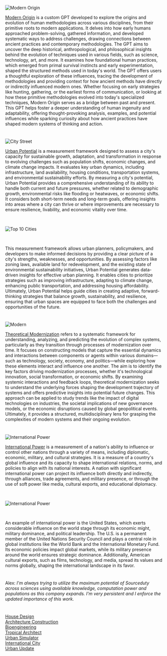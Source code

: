![Modern Origin](https://github.com/user-attachments/assets/a2da40c3-c50a-407e-bd9a-34c8de93ba0b)

[Modern Origin](https://chatgpt.com/g/g-vkgrQU1Wp-modern-origin) is a custom GPT developed to explore the origins and evolution of human methodologies across various disciplines, from their primitive roots to modern applications. It delves into how early humans approached problem-solving, gathered information, and developed systematic ways to address challenges, drawing connections between ancient practices and contemporary methodologies. The GPT aims to uncover the deep historical, anthropological, and philosophical insights behind the evolution of techniques used in various fields, such as science, technology, art, and more. It examines how foundational human practices, which emerged from primal survival instincts and early experimentation, shaped the structured methods used in today's world. The GPT offers users a thoughtful exploration of these influences, tracing the development of methodologies and providing context for how ancient methods have directly or indirectly influenced modern ones. Whether focusing on early strategies like hunting, gathering, or the earliest forms of communication, or looking at how these primitive methodologies evolved into today's specialized techniques, Modern Origin serves as a bridge between past and present. This GPT helps foster a deeper understanding of human ingenuity and adaptability, offering thought-provoking analysis, examples, and potential influences while sparking curiosity about how ancient practices have shaped modern systems of thinking and action. 

#

![City Street](https://github.com/user-attachments/assets/24dcbdfc-552a-47e6-a753-857a85760928)

[Urban Potential](https://chatgpt.com/g/g-68626ee137cc8191b00f5892c657cf0c-urban-potential) is a measurement framework designed to assess a city's capacity for sustainable growth, adaptation, and transformation in response to evolving challenges such as population shifts, economic changes, and climate change impacts. It evaluates key urban dynamics, including infrastructure, land availability, housing conditions, transportation systems, and environmental sustainability efforts. By measuring a city's potential, Urban Potential provides a comprehensive understanding of its ability to handle both current and future pressures, whether related to demographic growth, environmental risks like flooding or heatwaves, or economic shifts. It considers both short-term needs and long-term goals, offering insights into areas where a city can thrive or where improvements are necessary to ensure resilience, livability, and economic vitality over time.

<br>

![Top 10 Cities](https://github.com/user-attachments/assets/2b7c81d2-6c3a-405a-8ab6-8e1458c5331d)

<br>

This measurement framework allows urban planners, policymakers, and developers to make informed decisions by providing a clear picture of a city's strengths, weaknesses, and opportunities. By assessing factors like zoning laws, available land for redevelopment, and the existing state of environmental sustainability initiatives, Urban Potential generates data-driven insights for effective urban planning. It enables cities to prioritize strategies such as improving infrastructure, adapting to climate change, enhancing public transportation, and addressing housing affordability. Ultimately, Urban Potential helps guide cities in creating adaptive, forward-thinking strategies that balance growth, sustainability, and resilience, ensuring that urban spaces are equipped to face both the challenges and opportunities of the future.

#

![Modern](https://github.com/user-attachments/assets/4d10ce15-6680-4784-939d-e08fe381ef41)

[Theoretical Modernization](https://chatgpt.com/g/g-675fdc0e0774819195d966e03ae64403-theoretical-modernization) refers to a systematic framework for understanding, analyzing, and predicting the evolution of complex systems, particularly as they transition through processes of modernization over time. It focuses on constructing models that capture the essential dynamics and interactions between components or agents within various domains—such as technology, society, economy, and politics—while exploring how these elements interact and influence one another. The aim is to identify the key factors driving modernization processes, whether it's technological innovation, social transformation, or economic shifts. By examining systemic interactions and feedback loops, theoretical modernization seeks to understand the underlying forces shaping the development trajectory of systems and offers predictive insights into potential future changes. This approach can be applied to study trends like the impact of digital technologies on industries, the societal implications of new governance models, or the economic disruptions caused by global geopolitical events. Ultimately, it provides a structured, multidisciplinary lens for grasping the complexities of modern systems and their ongoing evolution.

#

![International Power](https://github.com/user-attachments/assets/a6d19265-92bd-4dc2-9ae2-c423dbc25038)

[International Power](https://chatgpt.com/g/g-6862baf1fff88191ac43e4410c8b7ca2-international-power) is a measurement of a nation's ability to influence or control other nations through a variety of means, including diplomatic, economic, military, and cultural strategies. It is a measure of a country's global influence and its capacity to shape international relations, norms, and policies to align with its national interests. A nation with significant international power can project its influence both directly and indirectly, through alliances, trade agreements, and military presence, or through the use of soft power like media, cultural exports, and educational diplomacy. 

<br>

![International Power](https://github.com/user-attachments/assets/27dc2ca8-70cd-48cb-b836-aa119e0702cf)

<br>

An example of international power is the United States, which exerts considerable influence on the world stage through its economic might, military dominance, and political leadership. The U.S. is a permanent member of the United Nations Security Council and plays a central role in global institutions like the World Bank and the International Monetary Fund. Its economic policies impact global markets, while its military presence around the world ensures strategic dominance. Additionally, American cultural exports, such as films, technology, and media, spread its values and norms globally, shaping the international landscape in its favor.

#

Alex: _I'm always trying to utilize the maximum potential of Sourceduty across sciences using available knowledge, computation power and populations as this company expands. I'm very persistent and I enforce the updated importance of this work._

#

[House Design](https://github.com/sourceduty/House_Design)
<br>
[Architecture Construction](https://github.com/sourceduty/Architecture_Construction)
<br>
[Bioengineering](https://github.com/sourceduty/Bioengineering)
<br>
[Tropical Architect](https://chatgpt.com/g/g-68625cae09a081919afdc6a53fd38656-tropical-architect)
<br>
[Urban Simulator](https://chat.openai.com/g/g-XQ2wkdcXL-urban-simulator)
<br>
[International City](https://chatgpt.com/g/g-67fa4b62ddac8191ab7486f760f2fae7-international-city)
<br>
[Urban Update](https://chat.openai.com/g/g-87Dl1RabQ-urban-update)
